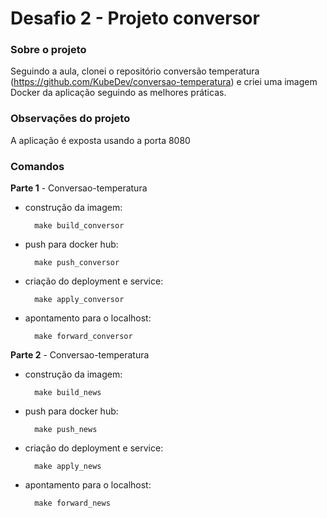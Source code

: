 # Desafio 2 - Projeto conversor

### Sobre o projeto

Seguindo a aula, clonei o repositório conversão temperatura (https://github.com/KubeDev/conversao-temperatura) e criei uma imagem Docker da aplicação seguindo as melhores práticas.

### Observações do projeto

A aplicação é exposta usando a porta 8080

### Comandos 

**Parte 1** - Conversao-temperatura

- construção da imagem: 

        make build_conversor

- push para docker hub: 

        make push_conversor

- criação do deployment e service:   

        make apply_conversor

- apontamento para o localhost: 
        
        make forward_conversor

**Parte 2** - Conversao-temperatura

- construção da imagem: 

        make build_news

- push para docker hub: 

        make push_news

- criação do deployment e service:   

        make apply_news

- apontamento para o localhost: 
        
        make forward_news
